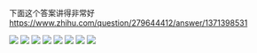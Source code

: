 下面这个答案讲得非常好
https://www.zhihu.com/question/279644412/answer/1371398531

![](Farkas引理-1667194818014.jpeg)
![](Farkas引理-1667194857772.jpeg)
![](Farkas引理-1667194870198.jpeg)
![](Farkas引理-1667194880792.jpeg)
![](Farkas引理-1667194891054.jpeg)
![](Farkas引理-1667194901662.jpeg)
![](Farkas引理-1667194911087.jpeg)
![](Farkas引理-1667194920870.jpeg)

